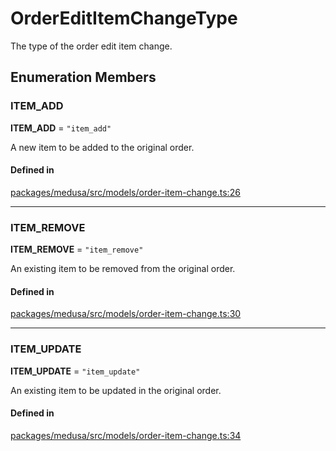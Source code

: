 # OrderEditItemChangeType

The type of the order edit item change.

## Enumeration Members

### ITEM\_ADD

 **ITEM\_ADD** = ``"item_add"``

A new item to be added to the original order.

#### Defined in

[packages/medusa/src/models/order-item-change.ts:26](https://github.com/medusajs/medusa/blob/e39010127/packages/medusa/src/models/order-item-change.ts#L26)

___

### ITEM\_REMOVE

 **ITEM\_REMOVE** = ``"item_remove"``

An existing item to be removed from the original order.

#### Defined in

[packages/medusa/src/models/order-item-change.ts:30](https://github.com/medusajs/medusa/blob/e39010127/packages/medusa/src/models/order-item-change.ts#L30)

___

### ITEM\_UPDATE

 **ITEM\_UPDATE** = ``"item_update"``

An existing item to be updated in the original order.

#### Defined in

[packages/medusa/src/models/order-item-change.ts:34](https://github.com/medusajs/medusa/blob/e39010127/packages/medusa/src/models/order-item-change.ts#L34)
